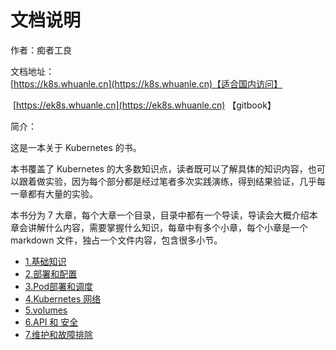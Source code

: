 # 文档说明

作者：痴者工良

文档地址：[https://k8s.whuanle.cn](https://k8s.whuanle.cn)【适合国内访问】

​				   [https://ek8s.whuanle.cn](https://ek8s.whuanle.cn) 【gitbook】



简介：

这是一本关于 Kubernetes 的书。

本书覆盖了 Kubernetes 的大多数知识点，读者既可以了解具体的知识内容，也可以跟着做实验，因为每个部分都是经过笔者多次实践演练，得到结果验证，几乎每一章都有大量的实验。

本书分为 7 大章，每个大章一个目录，目录中都有一个导读，导读会大概介绍本章会讲解什么内容，需要掌握什么知识，每章中有多个小章，每个小章是一个 markdown 文件，独占一个文件内容，包含很多小节。



* [1.基础知识](1.basic/README.md)
* [2.部署和配置](2.deploy/README.md)
* [3.Pod部署和调度](3.pod/README.md)
* [4.Kubernetes 网络](4.network/README.md)
* [5.volumes](5.volumes/README.md)
* [6.API 和 安全](6.api_safe/README.md)
* [7.维护和故障排除](7.health/README.md)

